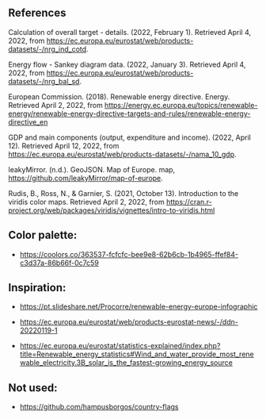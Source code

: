## References 

Calculation of overall target - details. (2022, February 1). Retrieved April 4, 2022, from https://ec.europa.eu/eurostat/web/products-datasets/-/nrg_ind_cotd.

Energy flow - Sankey diagram data. (2022, January 3). Retrieved April 4, 2022, from https://ec.europa.eu/eurostat/web/products-datasets/-/nrg_bal_sd.

European Commission. (2018). Renewable energy directive. Energy. Retrieved April 2, 2022, from https://energy.ec.europa.eu/topics/renewable-energy/renewable-energy-directive-targets-and-rules/renewable-energy-directive_en

GDP and main components (output, expenditure and income). (2022, April 12). Retrieved April 12, 2022, from https://ec.europa.eu/eurostat/web/products-datasets/-/nama_10_gdp.

leakyMirror. (n.d.). GeoJSON. Map of Europe. map, https://github.com/leakyMirror/map-of-europe.

Rudis, B., Ross, N., & Garnier, S. (2021, October 13). Introduction to the viridis color maps. Retrieved April 2, 2022, from https://cran.r-project.org/web/packages/viridis/vignettes/intro-to-viridis.html 


## Color palette:

- https://coolors.co/363537-fcfcfc-bee9e8-62b6cb-1b4965-ffef84-c3d37a-86b66f-0c7c59


## Inspiration: 

- https://pt.slideshare.net/Procorre/renewable-energy-europe-infographic

- https://ec.europa.eu/eurostat/web/products-eurostat-news/-/ddn-20220119-1

- https://ec.europa.eu/eurostat/statistics-explained/index.php?title=Renewable_energy_statistics#Wind_and_water_provide_most_renewable_electricity.3B_solar_is_the_fastest-growing_energy_source




## Not used:

- https://github.com/hampusborgos/country-flags


